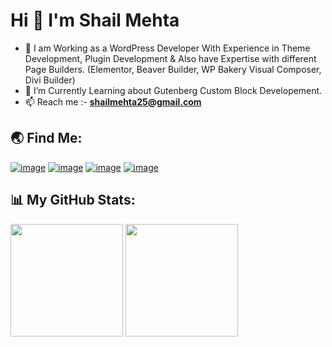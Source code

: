 <h1 align="left">Hi 👋 I'm Shail Mehta</h1>

- 🌱 I am Working as a WordPress Developer With Experience in Theme Development, Plugin Development & Also have Expertise with different Page Builders. (Elementor, Beaver Builder, WP Bakery Visual Composer, Divi Builder)
- 🔭 I’m Currently Learning about Gutenberg Custom Block Developement.
- 📫 Reach me :-  **shailmehta25@gmail.com**

<h2 align="left">🌏 Find Me:</h2>
<div align="left">
 
[![image](https://img.shields.io/badge/LinkedIn-0077B5?style=for-the-badge&logo=linkedin&logoColor=white)](https://in.linkedin.com/in/shailmehta25)
[![image](https://img.shields.io/badge/-WordPress-blue?style=for-the-badge&logo=wordpress&logoColor=white)](https://profiles.wordpress.org/shailu25/) 
[![image](https://img.shields.io/badge/Github-black?style=for-the-badge&logo=github&logoColor=white)](https://github.com/shail-mehta)
[![image](https://img.shields.io/badge/Gmail-D14836?style=for-the-badge&logo=gmail&logoColor=white)](mailto:shailmehta25@gmail.com)

</div>

<h2 align="left">📊 My GitHub Stats:</h2>

<div align="left">
     <a href="https://github-readme-stats.vercel.app/api/top-langs/?username=shail-mehta&theme=aura_dark" target="_blank"><img height="180em" src="https://github-readme-stats.vercel.app/api/top-langs/?username=shail-mehta&theme=aura_dark" /></a>
     <a href="https://github-readme-stats.vercel.app/api?username=shail-mehta&theme=aura_dark&show_icons=true" target="_blank"><img height="180em" src="https://github-readme-stats.vercel.app/api?username=shail-mehta&theme=aura_dark&show_icons=true" /></a>
</div>

